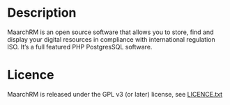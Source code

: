 Description
===========

MaarchRM is an open source software that allows you to store, find and display
your digital resources in compliance with international regulation ISO. It’s a
full featured PHP PostgresSQL software.

Licence
=======

MaarchRM is released under the GPL v3 (or later) license, see
[LICENCE.txt](https://labs.maarch.org/maarch/maarchRM/blob/master/LICENCE.txt)